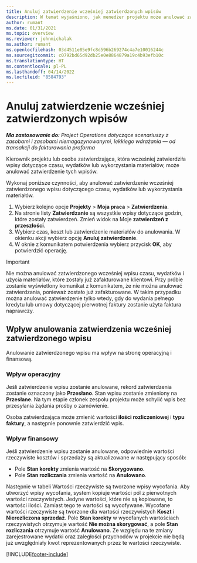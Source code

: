 ```yaml
---
title: Anuluj zatwierdzenie wcześniej zatwierdzonych wpisów
description: W temat wyjaśniono, jak menedżer projektu może anulować zatwierdzenie zatwierdzonych wcześniej wpisów czasu, wydatków lub materiałów.
author: rumant
ms.date: 01/31/2021
ms.topic: overview
ms.reviewer: johnmichalak
ms.author: rumant
ms.openlocfilehash: 03d4511e85e9fc8d596b269274c4a7e10016244c
ms.sourcegitcommit: c0792bd65d92db25e0e8864879a19c4b93efb10c
ms.translationtype: HT
ms.contentlocale: pl-PL
ms.lasthandoff: 04/14/2022
ms.locfileid: "8584793"
---
```

# <a name="cancel-the-approval-of-previously-approved-entries"></a>Anuluj zatwierdzenie wcześniej zatwierdzonych wpisów

_**Ma zastosowanie do:** Project Operations dotyczące scenariuszy z zasobami i zasobami niemagazynowanymi, lekkiego wdrażania — od transakcji do fakturowania proforma_

Kierownik projektu lub osoba zatwierdzająca, która wcześniej zatwierdziła wpisy dotyczące czasu, wydatków lub wykorzystania materiałów, może anulować zatwierdzenie tych wpisów. 

Wykonaj poniższe czynności, aby anulować zatwierdzenie wcześniej zatwierdzonego wpisu dotyczącego czasu, wydatków lub wykorzystania materiałów.

1. Wybierz kolejno opcje **Projekty** \> **Moja praca** \> **Zatwierdzenia**.
2. Na stronie listy **Zatwierdzanie** są wszystkie wpisy dotyczące godzin, które zostały zatwierdzeń. Zmień widok na Moje **zatwierdzeń z przeszłości**.
3. Wybierz czas, koszt lub zatwierdzenie materiałów do anulowania. W okienku akcji wybierz opcję **Anuluj zatwierdzenie**.
4. W oknie z komunikatem potwierdzenia wybierz przycisk **OK**, aby potwierdzić operację.

> [!IMPORTANT]
> Nie można anulować zatwierdzonego wcześniej wpisu czasu, wydatków i użycia materiałów, które zostały już zafakturowane klientowi. Przy próbie zostanie wyświetlony komunikat z komunikatem, że nie można anulować zatwierdzania, ponieważ zostało już zafakturowane. W takim przypadku można anulować zatwierdzenie tylko wtedy, gdy do wydania pełnego kredytu lub umowy dotyczącej pierwotnej faktury zostanie użyta faktura naprawczy.

## <a name="impact-of-canceling-the-approval-of-a-previously-approved-entry"></a>Wpływ anulowania zatwierdzenia wcześniej zatwierdzonego wpisu

Anulowanie zatwierdzonego wpisu ma wpływ na stronę operacyjną i finansową.

### <a name="operational-impact"></a>Wpływ operacyjny

Jeśli zatwierdzenie wpisu zostanie anulowane, rekord zatwierdzenia zostanie oznaczony jako **Przesłano**. Stan wpisu zostanie zmieniony na **Przesłane**. Na tym etapie członek zespołu projektu może schylić wpis bez przesyłania żądania prośby o zamówienie.

Osoba zatwierdzająca może zmienić wartości **ilości rozliczeniowej** i **typu faktury**, a następnie ponownie zatwierdzić wpis.

### <a name="financial-impact"></a>Wpływ finansowy

Jeśli zatwierdzenie wpisu zostanie anulowane, odpowiednie wartości rzeczywiste kosztów i sprzedaży są aktualizowane w następujący sposób:

- Pole **Stan korekty** zmienia wartość na **Skorygowano**.
- Pole **Stan rozliczania** zmienia wartość na **Anulowano**.

Następnie w tabeli Wartości rzeczywiste są tworzone wpisy wycofania. Aby utworzyć wpisy wycofania, system kopiuje wartości pól z pierwotnych wartości rzeczywistych. Jedyne wartości, które nie są kopiowane, to wartości ilości. Zamiast tego te wartości są wycofywane. Wycofane wartości rzeczywiste są tworzone dla wartości rzeczywistych **Koszt** i **Nierozliczona sprzedaż**. Pole **Stan korekty** w wycofanych wartościach rzeczywistych otrzymuje wartość **Nie można skorygować**, a pole **Stan rozliczania** otrzymuje wartość **Anulowano**. Ze względu na te zmiany zarejestrowane wydatki oraz zaległości przychodów w projekcie nie będą już uwzględniały kwot reprezentowanych przez te wartości rzeczywiste.

[!INCLUDE[footer-include](../includes/footer-banner.md)]
